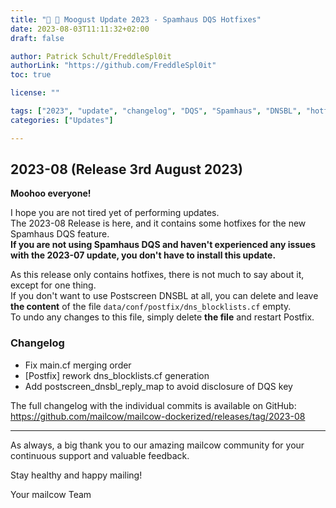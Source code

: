 ```yaml
---
title: "🌻 🐄 Moogust Update 2023 - Spamhaus DQS Hotfixes"
date: 2023-08-03T11:11:32+02:00
draft: false

author: Patrick Schult/FreddleSpl0it
authorLink: "https://github.com/FreddleSpl0it"
toc: true

license: ""

tags: ["2023", "update", "changelog", "DQS", "Spamhaus", "DNSBL", "hotfix"]
categories: ["Updates"]

---
```


## 2023-08  (Release 3rd August 2023)

**Moohoo everyone!**

I hope you are not tired yet of performing updates.<br>
The 2023-08 Release is here, and it contains some hotfixes for the new Spamhaus DQS feature.<br>
**If you are not using Spamhaus DQS and haven't experienced any issues with the 2023-07 update, you don't have to install this update.**<br>

As this release only contains hotfixes, there is not much to say about it, except for one thing.<br>
If you don't want to use Postscreen DNSBL at all, you can delete and leave **the content** of the file `data/conf/postfix/dns_blocklists.cf` empty.<br>
To undo any changes to this file, simply delete **the file** and restart Postfix.<br>


### Changelog

- Fix main.cf merging order
- [Postfix] rework dns_blocklists.cf generation
- Add postscreen_dnsbl_reply_map to avoid disclosure of DQS key

The full changelog with the individual commits is available on GitHub:
https://github.com/mailcow/mailcow-dockerized/releases/tag/2023-08

---


As always, a big thank you to our amazing mailcow community for your continuous support and valuable feedback. 

Stay healthy and happy mailing!

Your mailcow Team
